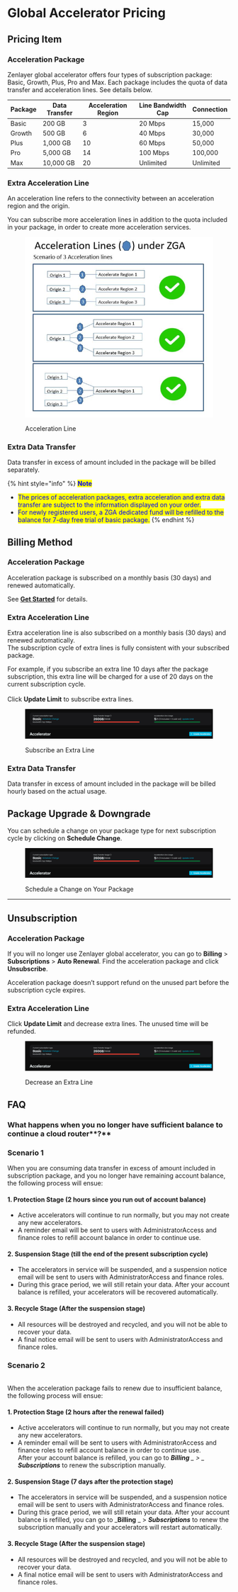 # Global Accelerator Pricing

## **Pricing Item**

### **Acceleration Package**

Zenlayer global accelerator offers four types of subscription package: Basic, Growth, Plus, Pro and Max. Each package includes the quota of data transfer and acceleration lines. See details below.

| Package | Data Transfer | Acceleration Region | Line Bandwidth Cap | Connection |
| ------- | ------------- | ------------------- | ------------------ | ---------- |
| Basic   | 200 GB        | 3                   | 20 Mbps            | 15,000     |
| Growth  | 500 GB        | 6                   | 40 Mbps            | 30,000     |
| Plus    | 1,000 GB      | 10                  | 60 Mbps            | 50,000     |
| Pro     | 5,000 GB      | 14                  | 100 Mbps           | 100,000    |
| Max     | 10,000 GB     | 20                  | Unlimited          | Unlimited  |

### **Extra Acceleration Line**

An acceleration line refers to the connectivity between an acceleration region and the origin.&#x20;

You can subscribe more acceleration lines in addition to the quota included in your package, in order to create more acceleration services.

<figure><img src="../.gitbook/assets/Article_1 (15).jpg" alt=""><figcaption><p>Acceleration Line</p></figcaption></figure>

### **Extra Data Transfer**

Data transfer in excess of amount included in the package will be billed separately.

{% hint style="info" %}
<mark style="color:blue;">**Note**</mark>

* <mark style="color:blue;">The prices of acceleration packages, extra acceleration and extra data transfer are subject to the information displayed on your order.</mark>
* <mark style="color:blue;">For newly registered users, a ZGA dedicated fund will be refilled to the balance for 7-day free trial of basic package.</mark>&#x20;
{% endhint %}



## Billing Method&#x20;

### **Acceleration Package**

Acceleration package is subscribed on a monthly basis (30 days) and renewed automatically.

See [**Get Started**](../global-accelerator/get-started/) for details.

### **Extra Acceleration Line**

Extra acceleration line is also subscribed on a monthly basis (30 days) and renewed automatically.\
The subscription cycle of extra lines is fully consistent with your subscribed package.&#x20;

For example, if you subscribe an extra line 10 days after the package subscription, this extra line will be charged for a use of 20 days on the current subscription cycle.\
\
Click **Update Limit** to subscribe extra lines.

<figure><img src="../.gitbook/assets/Article_2 (2).jpg" alt=""><figcaption><p>Subscribe an Extra Line</p></figcaption></figure>

### **Extra Data Transfer**

Data transfer in excess of amount included in the package will be billed hourly based on the actual usage.



## **Package Upgrade & Downgrade**

You can schedule a change on your package type for next subscription cycle by clicking on **Schedule Change**.

<figure><img src="../.gitbook/assets/Article_3 (5).jpg" alt=""><figcaption><p>Schedule a Change on Your Package</p></figcaption></figure>

****

## **Unsubscription**

### **Acceleration Package**

If you will no longer use Zenlayer global accelerator, you can go to **Billing** > **Subscriptions** > **Auto Renewal**. Find the acceleration package and click **Unsubscribe**.

Acceleration package doesn’t support refund on the unused part before the subscription cycle expires.

### **Extra Acceleration Line**

Click **Update Limit** and decrease extra lines. The unused time will be refunded.

<figure><img src="../.gitbook/assets/Article_4.jpg" alt=""><figcaption><p>Decrease an Extra Line</p></figcaption></figure>



## **FAQ**

### **What happens when you no longer have sufficient balance to continue a** cloud   router**?**

### **Scenario 1**

When you are consuming data transfer in excess of amount included in subscription package, and you no longer have remaining account balance, the following process will ensue:

#### **1. Protection Stage** (2 hours since you run out of account balance)

* Active accelerators will continue to run normally, but you may not create any new accelerators.
* A reminder email will be sent to users with AdministratorAccess and finance roles to refill account balance in order to continue use.

#### **2. Suspension Stage** (till the end of the present subscription cycle)

* The accelerators in service will be suspended, and a suspension notice email will be sent to users with AdministratorAccess and finance roles.
* During this grace period, we will still retain your data. After your account balance is refilled, your accelerators will be recovered automatically.&#x20;

#### **3. Recycle Stage** (After the suspension stage)

* All resources will be destroyed and recycled, and you will not be able to recover your data.
* A final notice email will be sent to users with AdministratorAccess and finance roles.

### **Scenario 2**

\
When the acceleration package fails to renew due to insufficient balance, the following process will ensue:

#### **1. Protection Stage** (2 hours after the renewal failed)

* Active accelerators will continue to run normally, but you may not create any new accelerators.
* A reminder email will be sent to users with AdministratorAccess and finance roles to refill account balance in order to continue use. \
  After your account balance is refilled, you can go to _**Billing** _ > _ **Subscriptions**_ to renew the subscription manually.

#### **2. Suspension Stage** (7 days after the protection stage)

* The accelerators in service will be suspended, and a suspension notice email will be sent to users with AdministratorAccess and finance roles.
* During this grace period, we will still retain your data. After your account balance is refilled, you can go to _**Billing** _ > _**Subscriptions**_ to renew the subscription manually and your accelerators will restart automatically.&#x20;

#### **3. Recycle Stage** (After the suspension stage)

* All resources will be destroyed and recycled, and you will not be able to recover your data.
* A final notice email will be sent to users with AdministratorAccess and finance roles.

